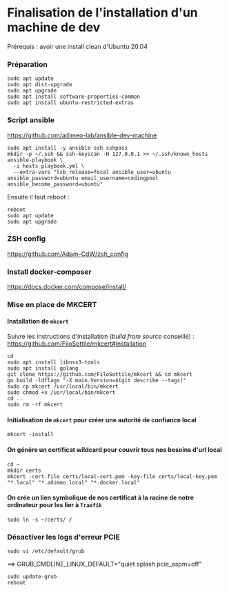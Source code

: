 # Finalisation de l'installation d'un machine de dev
Prérequis : avoir une install clean d'Ubuntu 20.04

### Préparation
```
sudo apt update
sudo apt dist-upgrade
sudo apt upgrade
sudo apt install software-properties-common
sudo apt install ubuntu-restricted-extras
```

### Script ansible
https://github.com/adimeo-lab/ansible-dev-machine

```
sudo apt install -y ansible ssh sshpass
mkdir -p ~/.ssh && ssh-keyscan -H 127.0.0.1 >> ~/.ssh/known_hosts
ansible-playbook \
  -i hosts playbook.yml \
  --extra-vars "lsb_release=focal ansible_user=ubuntu ansible_password=ubuntu email_username=codingpool ansible_become_password=ubuntu"
```
Ensuite il faut reboot :
```
reboot
sudo apt update
sudo apt upgrade
```

### ZSH config
https://github.com/Adam-CdW/zsh_config

### Install docker-composer
https://docs.docker.com/compose/install/

### Mise en place de MKCERT
#### Installation de `mkcert`
Suivre les instructions d'installation (_build from source_ conseillé) : https://github.com/FiloSottile/mkcert#installation
```
cd
sudo apt install libnss3-tools
sudo apt install golang
git clone https://github.com/FiloSottile/mkcert && cd mkcert
go build -ldflags "-X main.Version=$(git describe --tags)"
sudo cp mkcert /usr/local/bin/mkcert
sudo chmod +x /usr/local/bin/mkcert
cd ..
sudo rm -rf mkcert
```

#### Initialisation de `mkcert` pour créer une autorité de confiance local
```
mkcert -install
```

#### On génère un certificat wildcard pour couvrir tous nos besoins d'url local
```
cd ~
mkdir certs
mkcert -cert-file certs/local-cert.pem -key-file certs/local-key.pem "*.local" "*.adimeo.local" "*.docker.local"
```

#### On crée un lien symbolique de nos certificat à la racine de notre ordinateur pour les lier à `Traefik`
```
sudo ln -s ~/certs/ /
```


  
### Désactiver les logs d'erreur PCIE
```
sudo vi /etc/default/grub
```
==> GRUB_CMDLINE_LINUX_DEFAULT="quiet splash pcie_aspm=off"
```
sudo update-grub
reboot
```
